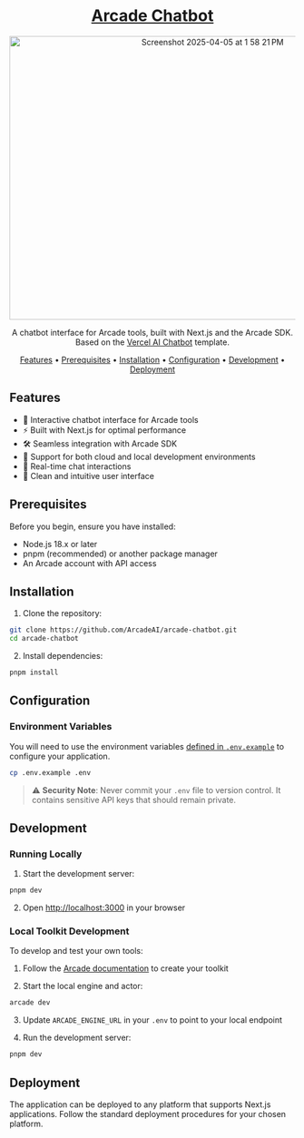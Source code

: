 <div align="center">
<p align="center">
  <a href="https://arcade.dev/">
    <h1 align="center">Arcade Chatbot</h1>
  </a>
</p>
<img width="700" height="500" alt="Screenshot 2025-04-05 at 1 58 21 PM" src="https://github.com/user-attachments/assets/b6251cab-d17a-40a6-b052-b4c989340ca6" />
</div>

<p align="center">
  A chatbot interface for Arcade tools, built with Next.js and the Arcade SDK.
  Based on the <a href="https://github.com/vercel/ai-chatbot">Vercel AI Chatbot</a> template.
</p>

<p align="center">
  <a href="#features">Features</a> •
  <a href="#prerequisites">Prerequisites</a> •
  <a href="#installation">Installation</a> •
  <a href="#configuration">Configuration</a> •
  <a href="#development">Development</a> •
  <a href="#deployment">Deployment</a>
</p>

## Features

- 🤖 Interactive chatbot interface for Arcade tools
- ⚡️ Built with Next.js for optimal performance
- 🛠 Seamless integration with Arcade SDK
- 🔄 Support for both cloud and local development environments
- 💬 Real-time chat interactions
- 🎨 Clean and intuitive user interface

## Prerequisites

Before you begin, ensure you have installed:

- Node.js 18.x or later
- pnpm (recommended) or another package manager
- An Arcade account with API access

## Installation

1. Clone the repository:

```bash
git clone https://github.com/ArcadeAI/arcade-chatbot.git
cd arcade-chatbot
```

2. Install dependencies:

```bash
pnpm install
```

## Configuration

### Environment Variables

You will need to use the environment variables [defined in `.env.example`](.env.example) to configure your application.

```bash
cp .env.example .env
```

> ⚠️ **Security Note**: Never commit your `.env` file to version control. It contains sensitive API keys that should remain private.

## Development

### Running Locally

1. Start the development server:

```bash
pnpm dev
```

2. Open [http://localhost:3000](http://localhost:3000) in your browser

### Local Toolkit Development

To develop and test your own tools:

1. Follow the [Arcade documentation](https://docs.arcade.dev/home/build-tools/create-a-toolkit) to create your toolkit

2. Start the local engine and actor:

```bash
arcade dev
```

3. Update `ARCADE_ENGINE_URL` in your `.env` to point to your local endpoint

4. Run the development server:

```bash
pnpm dev
```

## Deployment

The application can be deployed to any platform that supports Next.js applications. Follow the standard deployment procedures for your chosen platform.
